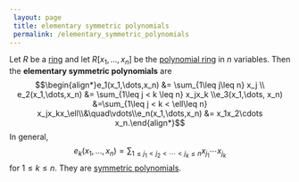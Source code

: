 ```yaml
---
 layout: page
 title: elementary symmetric polynomials
 permalink: /elementary_symmetric_polynomials
---
```

Let $R$ be a [ring](https://defsmath.github.io/DefsMath/ring) and let $R[x_1,\dots,x_n]$ be the [polynomial ring](https://defsmath.github.io/DefsMath/polynomial_ring) in $n$ variables. Then the **elementary symmetric polynomials** are 
$$\begin{align*}e_1(x_1,\dots,x_n) &= \sum_{1\leq j\leq n} x_j \\ e_2(x_1,\dots,x_n) &= \sum_{1\leq j < k \leq n} x_jx_k \\e_3(x_1,\dots, x_n) &=\sum_{1\leq j < k < \ell\leq n} x_jx_kx_\ell\\&\quad\vdots\\e_n(x_1,\dots,x_n) &= x_1x_2\cdots x_n.\end{align*}$$ In general, $$e_k(x_1,\dots,x_n) = \sum_{1\leq j_1<j_2<\cdots < j_k \leq n} x_{j_1}\cdots x_{j_k}$$ for $1\leq k\leq n$. They are [symmetric polynomials](https://defsmath.github.io/DefsMath/symmetric_polynomial).